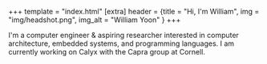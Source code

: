 +++ template = "index.html" [extra] header = {title = "Hi, I'm William", img = "img/headshot.png", img_alt = "William Yoon" } +++

I'm a computer engineer & aspiring researcher interested in computer architecture, embedded systems, and programming languages. I am currently working on Calyx with the Capra group at Cornell.
